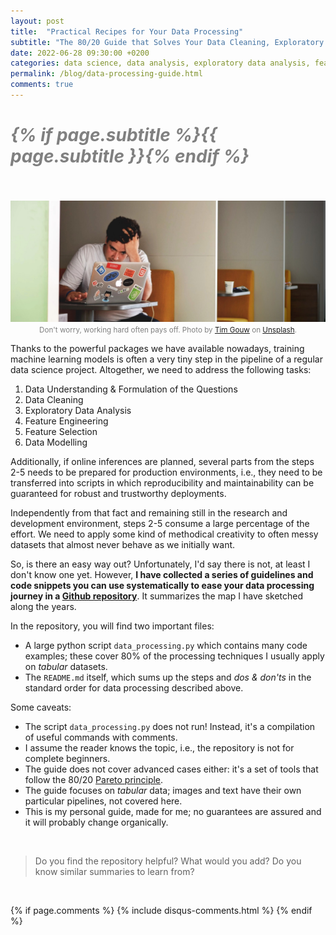 ```yaml
---
layout: post
title:  "Practical Recipes for Your Data Processing"
subtitle: "The 80/20 Guide that Solves Your Data Cleaning, Exploratory Data Analysis and Feature Engineering with Tabular Datasets"
date: 2022-06-28 09:30:00 +0200
categories: data science, data analysis, exploratory data analysis, feature engineering, data modelling, hypothesis testing, regression, classification, random forests, summary
permalink: /blog/data-processing-guide.html
comments: true
---
```


<h1 style="color:grey;font-style:italic">{% if page.subtitle %}{{ page.subtitle }}{% endif %}
</h1>

<div style="line-height:150%;">
    <br>
</div>

<p align="center">
<img src="/assets/data_processing_guide/tim-gouw-1K9T5YiZ2WU-unsplash.jpg" alt="Donostia-San Sebastian: Photo by @ultrashricco on Unsplash" width="1000"/>
<small style="color:grey">Don't worry, working hard often pays off. Photo by <a href="https://unsplash.com/@punttim">Tim Gouw</a> on <a href="https://unsplash.com/photos/1K9T5YiZ2WU">Unsplash</a>.</small>
</p>

Thanks to the powerful packages we have available nowadays, training machine learning models is often a very tiny step in the pipeline of a regular data science project. Altogether, we need to address the following tasks:

1. Data Understanding & Formulation of the Questions
2. Data Cleaning
3. Exploratory Data Analysis
4. Feature Engineering
5. Feature Selection
6. Data Modelling

Additionally, if online inferences are planned, several parts from the steps 2-5 needs to be prepared for production environments, i.e., they need to be transferred into scripts in which reproducibility and maintainability can be guaranteed for robust and trustworthy deployments.

Independently from that fact and remaining still in the research and development environment, steps 2-5 consume a large percentage of the effort. We need to apply some kind of methodical creativity to often messy datasets that almost never behave as we initially want.

So, is there an easy way out? Unfortunately, I'd say there is not, at least I don't know one yet. However, **I have collected a series of guidelines and code snippets you can use systematically to ease your data processing journey in a [Github repository](https://github.com/mxagar/eda_fe_summary)**. It summarizes the map I have sketched along the years.

In the repository, you will find two important files:

- A large python script `data_processing.py` which contains many code examples; these cover 80% of the processing techniques I usually apply on *tabular* datasets.
- The `README.md` itself, which sums up the steps and *dos & don'ts* in the standard order for data processing described above.

Some caveats:

- The script `data_processing.py` does not run! Instead, it's a compilation of useful commands with comments.
- I assume the reader knows the topic, i.e., the repository is not for complete beginners.
- The guide does not cover advanced cases either: it's a set of tools that follow the 80/20 [Pareto principle](https://en.wikipedia.org/wiki/Pareto_principle).
- The guide focuses on *tabular* data; images and text have their own particular pipelines, not covered here.
- This is my personal guide, made for me; no guarantees are assured and it will probably change organically.

<br>

> Do you find the repository helpful? What would you add? Do you know similar summaries to learn from?

<br>

{% if page.comments %} 
{% include disqus-comments.html %}
{% endif %}
